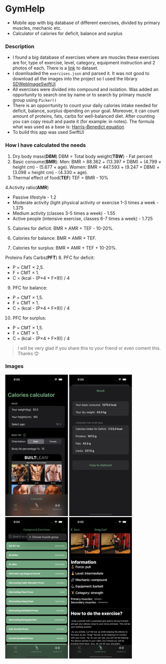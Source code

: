 # GymHelp
- Mobile app with big database of different exercises, divided by primary muscles, mechanic etc.
- Calculator of calories for deficit, balance and surplus
### Description
- I found a big database of exercises where are muscles these exercises are for, type of exercise, level, category, equipment instruction and 2 photos of each. There is a [link](https://github.com/wrkout/exercises.json) to dataset.
- I downloaded the `exercises.json` and parsed it. It was not good to download all the images into the project so I used the library [SDWebImageSwiftUI](https://github.com/SDWebImage/SDWebImageSwiftUI)
- All exercises were divided into compound and isolation. Was added an opportunity to search one by name or to search by primary muscle group using `Picker()`
- There is an opporrtunity to count your daily calories intake needed for deficit, balance, surplus dpending on your goal. Moreover, it can count amount of proteins, fats, carbs for well-balanced diet. After counting you can copy result and paste it (for example: in notes). The formula what was used as a base is: [Harris–Benedict equation](https://en.wikipedia.org/wiki/Harris%E2%80%93Benedict_equation)
- To build this app was used SwiftUI

### How I have calculated the needs
1. Dry body mass(**DBM**)
DBM = Total body weight(**TBW**) - Fat percent
2. Basic consume(**BMR**): 
Men: BMR = 88.362 + (13.397 × DBM) + (4.799 × height cm) - (5.677 × age).
Women: BMR = 447.593 + (9.247 × DBM) + (3.098 × height cm) - (4.330 × age).
3. Thermal effect of food(**TEF**)
TEF = BMR - 10%

4.Activity ratio(**AMR**)
- Passive lifestyle - 1.2
- Moderate activity (light physical activity or exercise 1-3 times a week - 1.375
- Medium activity (classes 3-5 times a week) - 1.55
- Active people (intensive exercise, classes 6-7 times a week) - 1.725

5. Calories for deficit:
BMR × AMR + TEF - 10-20%.

6. Calories for balance:
BMR × AMR + TEF.

7. Calories for surplus: 
BMR × AMR + TEF + 10-20%.


Proteins Fats Carbs(**PFT**)
8. PFC for deficit:
- P = СМТ × 2,5.
- F = СМТ × 1.
- C = (kcal - (P×4 + F×9)) / 4

9. PFC for balance:
- P = СМТ × 1,5.
- F = СМТ × 1.
- C = (kcal - (P×4 + F×9)) / 4

10. PFC for surplus:
- P = СМТ × 1,5.
- F = СМТ × 1.
- C = (kcal - (P×4 + F×9)) / 4

> I will be very glad if you share this to your friend or even coment this. Thanks 😊

### Images

<img src="https://github.com/PaulBovtach/GymHelp/blob/main/img/img1.png" alt= “img1” width="200" height="450">
<img src="https://github.com/PaulBovtach/GymHelp/blob/main/img/img2.png" alt= “img1” width="200" height="450">
<img src="https://github.com/PaulBovtach/GymHelp/blob/main/img/img3.png" alt= “img1” width="200" height="450">
<img src="https://github.com/PaulBovtach/GymHelp/blob/main/img/img4.png" alt= “img1” width="200" height="450">








